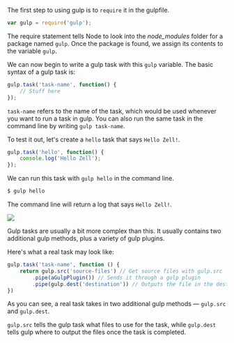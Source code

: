 The first step to using gulp is to `require` it in the gulpfile. 
​    

``` javascript
var gulp = require('gulp');
```

The require statement tells Node to look into the *node_modules* folder for a package named `gulp`. Once the package is found, we assign its contents to the variable `gulp`. 

We can now begin to write a gulp task with this `gulp` variable. The basic syntax of a gulp task is:
​    
```javascript
gulp.task('task-name', function() {
	// Stuff here
});
```

`task-name` refers to the name of the task, which would be used whenever you want to run a task in gulp. You can also run the same task in the command line by writing `gulp task-name`. 

To test it out, let's create a `hello` task that says `Hello Zell!`. 
​    
```javascript
gulp.task('hello', function() {
	console.log('Hello Zell');
});
```

We can run this task with `gulp hello` in the command line. 
​    
```bash
$ gulp hello
```

The command line will return a log that says `Hello Zell!`. 

![](https://storage.googleapis.com/codevolve-assets/internal/courses/Gulp/14.png)

Gulp tasks are usually a bit more complex than this. It usually contains two additional gulp methods, plus a variety of gulp plugins. 

Here's what a real task may look like: 
​    
```javascript
gulp.task('task-name', function () {
	return gulp.src('source-files') // Get source files with gulp.src
		.pipe(aGulpPlugin()) // Sends it through a gulp plugin
		.pipe(gulp.dest('destination')) // Outputs the file in the destination folder
})
```

As you can see, a real task takes in two additional gulp methods — `gulp.src` and `gulp.dest`. 

`gulp.src` tells the gulp task what files to use for the task, while `gulp.dest` tells gulp where to output the files once the task is completed. 